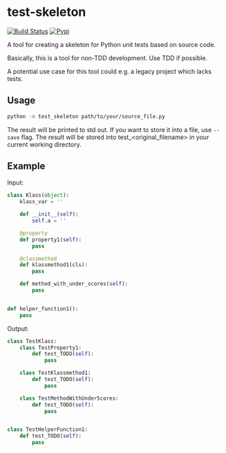 # test-skeleton

[![Build Status](https://travis-ci.org/jerry-git/test-skeleton.svg?branch=master)](https://travis-ci.org/jerry-git/test-skeleton)
[![Pypi](https://img.shields.io/pypi/v/test-skeleton.svg)](https://pypi.python.org/pypi/test-skeleton)

A tool for creating a skeleton for Python unit tests based on source code.

Basically, this is a tool for non-TDD development. Use TDD if possible.

A potential use case for this tool could e.g. a legacy project which lacks tests.


## Usage
```bash
python -m test_skeleton path/to/your/source_file.py
```

The result will be printed to std out. If you want to store it into a file, use `--save` flag. The result will be stored into test_<original_filename> in your current working directory. 


## Example

Input:
```python
class Klass(object):
    klass_var = ''

    def __init__(self):
        self.a = ''

    @property
    def property1(self):
        pass

    @classmethod
    def klassmethod1(cls):
        pass

    def method_with_under_scores(self):
        pass


def helper_function1():
    pass

```
Output:
```python
class TestKlass:
    class TestProperty1:
        def test_TODO(self):
            pass

    class TestKlassmethod1:
        def test_TODO(self):
            pass

    class TestMethodWithUnderScores:
        def test_TODO(self):
            pass


class TestHelperFunction1:
    def test_TODO(self):
        pass

```
